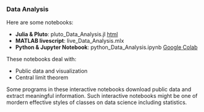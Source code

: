 ### Data Analysis

Here are some notebooks: 
- **Julia & Pluto**: pluto_Data_Analysis.jl [html](https://fiomfd.github.io/ATCM2025/pluto_Data_Analysis.html)
- **MATLAB livescript**: live_Data_Analysis.mlx
- **Python & Jupyter Notebook**:  python_Data_Analysis.ipynb [Google Colab](https://colab.research.google.com/github/fiomfd/ATCM2025/blob/main/Data%20Analysis/python_Data_Analysis.ipynb)

These notebooks deal with:
- Public data and visualization 
- Central limit theorem

Some programs in these interactive notebooks download public data and extract meaningful information. Such interactive notebooks might be one of mordern effective styles of classes on data science including statistics. 
